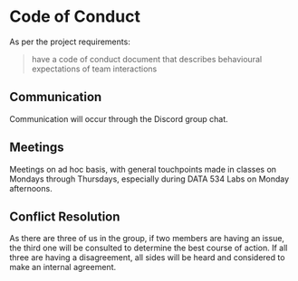 # Code of Conduct

As per the project requirements:
> have a code of conduct document that describes behavioural expectations of team interactions

## Communication

Communication will occur through the Discord group chat. 


## Meetings

Meetings on ad hoc basis, with general touchpoints made in classes on Mondays through Thursdays, especially during DATA 534 Labs on Monday afternoons.


## Conflict Resolution

As there are three of us in the group, if two members are having an issue, the third one will be consulted to determine the best course of action. If all three are having a disagreement, all sides will be heard and considered to make an internal agreement.
